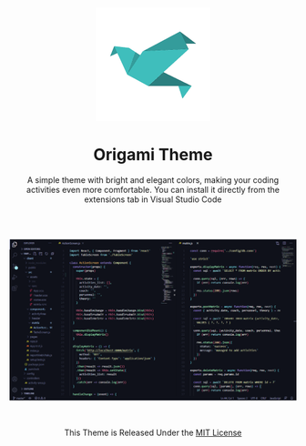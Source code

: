 <div align="center">

![editor](images/origami-theme-icon-200px.png)
</div>
<div align="center">

# Origami Theme
A simple theme with bright and elegant colors, making your coding activities even more comfortable. You can install it directly from the extensions tab in Visual Studio Code
</div>
<br><br>

![editor](images/origami-theme.png)

<br>
<div align="center">

This Theme is Released Under the [MIT License](https://github.com/febriadj/vscode-origami-theme/blob/master/LICENSE)
</div>